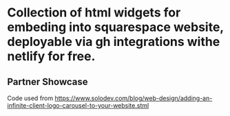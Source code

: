 # Collection of html widgets for embeding into squarespace website, deployable via gh integrations withe netlify for free.

## Partner Showcase

Code used from https://www.solodev.com/blog/web-design/adding-an-infinite-client-logo-carousel-to-your-website.stml